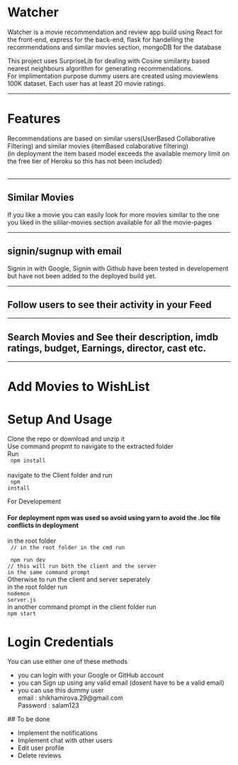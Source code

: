 # Watcher
Watcher is a movie recommendation and review app build using React for the front-end, express for the back-end, 
flask for handelling the recommendations and similar movies section, mongoDB for the database<br />


This project uses SurpriseLib for dealing with Cosine similarity based nearest neighbours algorithm for generating recommendations. <br />
For implimentation purpose dummy users are created using moviewlens 100K dataset. Each user has at least 20 movie ratings. 
<hr />


# Features

Recommendations are based on similar users(UserBased Collaborative Filtering) and similar movies (itemBased colaborative filtering)
<br/>(in deployment the item based model exceeds the available memory limit on the free tier of Heroku so this has not been included)
<br/>
<br/>

<hr/>

## Similar Movies
If you like a movie you can easily look for more movies similar to the one you liked in the sililar-movies section available for all the movie-pages


<hr/>


## signin/sugnup with email <br>
Signin in with Google, Signin with Github have been tested in developement but have not been added to the deployed build yet.
<br/>


<hr/>

## Follow users to see their activity in your Feed<br />

  
  <hr />

## Search Movies and See their description, imdb ratings, budget, Earnings, director, cast etc.


  <hr />


# Add Movies to WishList
 

# Setup And Usage
Clone the repo or download and unzip it <br />
Use command propmt to navigate to the extracted folder<br />
Run <br />
<code> npm install </code><br />
navigate to the Client folder and run <br />
<code> npm install </code> <br />

For Developement <br />

#### For deployment npm was used so avoid using yarn to avoid the .loc file conflicts in deployment

in the root folder<br/>
<code>
// in  the root folder in the cmd run <br/>
npm run dev   <br/>// this will run both the client and the server in the same command prompt
</code> <br />
Otherwise to run the client and server seperately <br />
in the root folder run<br />
<code>nodemon server.js</code><br />
in another command prompt in the client folder run<br />
<code>npm start </code><br />

# Login Credentials
You can use either one of these methods 
<ul>
<li>
you can login with your Google or GitHub account
</li>
<li>
you can Sign up using any valid email (dosent have to be a valid email)
</li>
<li>
you can use this dummy user<br />
email : shikhamirova.29@gmail.com <br />
Password : salam123
</li>
</ul>
## To be done 
<ul>
  <li>Implement the notifications </li>
  <li>Implement chat with other users </li>
  <li>Edit user profile</li>
  <li>Delete reviews</li>
</ul>
